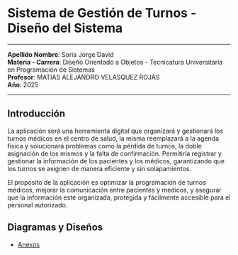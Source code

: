 # Sistema de Gestión de Turnos - Diseño del Sistema

---

**Apellido Nombre**: Soria Jorge David  
**Materia - Carrera**: Diseño Orientado a Objetos - Tecnicatura Universitaria en Programación de Sistemas  
**Profesor**: MATIAS ALEJANDRO VELASQUEZ ROJAS  
**Año**: 2025

---

## Introducción

La aplicación será una herramienta digital que organizará y gestionará los turnos médicos en el centro de salud, la misma reemplazará a la agenda física y solucionará problemas como la pérdida de turnos, la doble asignación de los mismos y la falta de confirmación. Permitiría registrar y gestionar la información de los pacientes y los médicos, garantizando que los turnos se asignen de manera eficiente y sin solapamientos.

El propósito de la aplicación es optimizar la programación de turnos médicos, mejorar la comunicación entre pacientes y medicos, y asegurar que la información esté organizada, protegida y fácilmente accesible para el personal autorizado.

## Diagramas y Diseños

- [Anexos](anexos.md)
